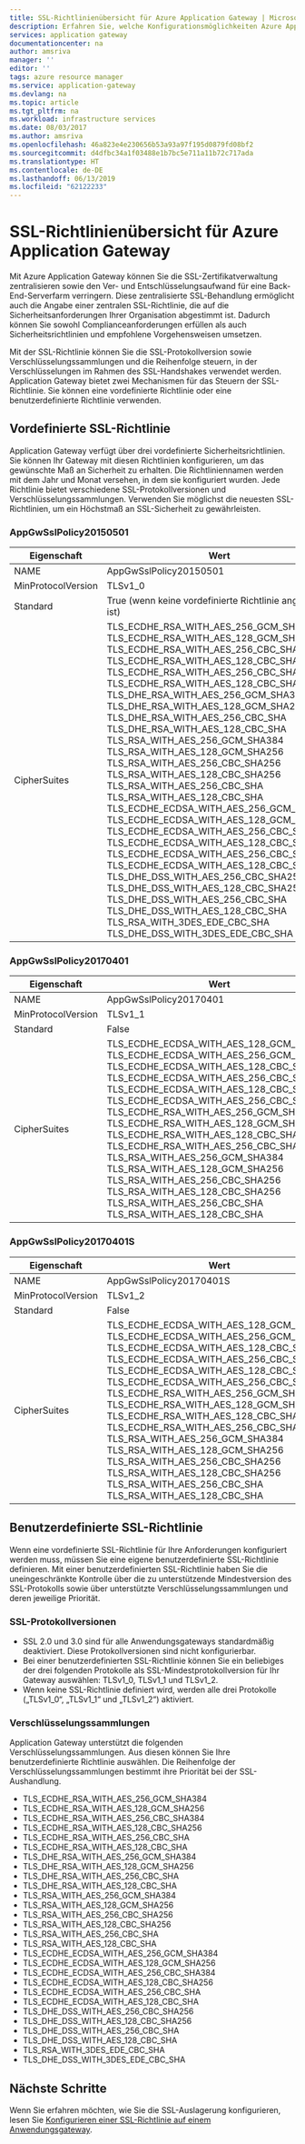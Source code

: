 ```yaml
---
title: SSL-Richtlinienübersicht für Azure Application Gateway | Microsoft-Dokumentation
description: Erfahren Sie, welche Konfigurationsmöglichkeiten Azure Application Gateway für die SSL-Richtlinie bietet.
services: application gateway
documentationcenter: na
author: amsriva
manager: ''
editor: ''
tags: azure resource manager
ms.service: application-gateway
ms.devlang: na
ms.topic: article
ms.tgt_pltfrm: na
ms.workload: infrastructure services
ms.date: 08/03/2017
ms.author: amsriva
ms.openlocfilehash: 46a823e4e230656b53a93a97f195d0879fd08bf2
ms.sourcegitcommit: d4dfbc34a1f03488e1b7bc5e711a11b72c717ada
ms.translationtype: HT
ms.contentlocale: de-DE
ms.lasthandoff: 06/13/2019
ms.locfileid: "62122233"
---
```

# <a name="application-gateway-ssl-policy-overview"></a>SSL-Richtlinienübersicht für Azure Application Gateway

Mit Azure Application Gateway können Sie die SSL-Zertifikatverwaltung zentralisieren sowie den Ver- und Entschlüsselungsaufwand für eine Back-End-Serverfarm verringern. Diese zentralisierte SSL-Behandlung ermöglicht auch die Angabe einer zentralen SSL-Richtlinie, die auf die Sicherheitsanforderungen Ihrer Organisation abgestimmt ist. Dadurch können Sie sowohl Complianceanforderungen erfüllen als auch Sicherheitsrichtlinien und empfohlene Vorgehensweisen umsetzen.

Mit der SSL-Richtlinie können Sie die SSL-Protokollversion sowie Verschlüsselungssammlungen und die Reihenfolge steuern, in der Verschlüsselungen im Rahmen des SSL-Handshakes verwendet werden. Application Gateway bietet zwei Mechanismen für das Steuern der SSL-Richtlinie. Sie können eine vordefinierte Richtlinie oder eine benutzerdefinierte Richtlinie verwenden.

## <a name="predefined-ssl-policy"></a>Vordefinierte SSL-Richtlinie

Application Gateway verfügt über drei vordefinierte Sicherheitsrichtlinien. Sie können Ihr Gateway mit diesen Richtlinien konfigurieren, um das gewünschte Maß an Sicherheit zu erhalten. Die Richtliniennamen werden mit dem Jahr und Monat versehen, in dem sie konfiguriert wurden. Jede Richtlinie bietet verschiedene SSL-Protokollversionen und Verschlüsselungssammlungen. Verwenden Sie möglichst die neuesten SSL-Richtlinien, um ein Höchstmaß an SSL-Sicherheit zu gewährleisten.

### <a name="appgwsslpolicy20150501"></a>AppGwSslPolicy20150501

|Eigenschaft  |Wert  |
|---|---|
|NAME     | AppGwSslPolicy20150501        |
|MinProtocolVersion     | TLSv1_0        |
|Standard| True (wenn keine vordefinierte Richtlinie angegeben ist) |
|CipherSuites     |TLS_ECDHE_RSA_WITH_AES_256_GCM_SHA384<br>TLS_ECDHE_RSA_WITH_AES_128_GCM_SHA256<br>TLS_ECDHE_RSA_WITH_AES_256_CBC_SHA384<br>TLS_ECDHE_RSA_WITH_AES_128_CBC_SHA256<br>TLS_ECDHE_RSA_WITH_AES_256_CBC_SHA<br>TLS_ECDHE_RSA_WITH_AES_128_CBC_SHA<br>TLS_DHE_RSA_WITH_AES_256_GCM_SHA384<br>TLS_DHE_RSA_WITH_AES_128_GCM_SHA256<br>TLS_DHE_RSA_WITH_AES_256_CBC_SHA<br>TLS_DHE_RSA_WITH_AES_128_CBC_SHA<br>TLS_RSA_WITH_AES_256_GCM_SHA384<br>TLS_RSA_WITH_AES_128_GCM_SHA256<br>TLS_RSA_WITH_AES_256_CBC_SHA256<br>TLS_RSA_WITH_AES_128_CBC_SHA256<br>TLS_RSA_WITH_AES_256_CBC_SHA<br>TLS_RSA_WITH_AES_128_CBC_SHA<br>TLS_ECDHE_ECDSA_WITH_AES_256_GCM_SHA384<br>TLS_ECDHE_ECDSA_WITH_AES_128_GCM_SHA256<br>TLS_ECDHE_ECDSA_WITH_AES_256_CBC_SHA384<br>TLS_ECDHE_ECDSA_WITH_AES_128_CBC_SHA256<br>TLS_ECDHE_ECDSA_WITH_AES_256_CBC_SHA<br>TLS_ECDHE_ECDSA_WITH_AES_128_CBC_SHA<br>TLS_DHE_DSS_WITH_AES_256_CBC_SHA256<br>TLS_DHE_DSS_WITH_AES_128_CBC_SHA256<br>TLS_DHE_DSS_WITH_AES_256_CBC_SHA<br>TLS_DHE_DSS_WITH_AES_128_CBC_SHA<br>TLS_RSA_WITH_3DES_EDE_CBC_SHA<br>TLS_DHE_DSS_WITH_3DES_EDE_CBC_SHA |
  
### <a name="appgwsslpolicy20170401"></a>AppGwSslPolicy20170401
  
|Eigenschaft  |Wert  |
|   ---      |  ---       |
|NAME     | AppGwSslPolicy20170401        |
|MinProtocolVersion     | TLSv1_1        |
|Standard| False |
|CipherSuites     |TLS_ECDHE_ECDSA_WITH_AES_128_GCM_SHA256<br>TLS_ECDHE_ECDSA_WITH_AES_256_GCM_SHA384<br>TLS_ECDHE_ECDSA_WITH_AES_128_CBC_SHA<br>TLS_ECDHE_ECDSA_WITH_AES_256_CBC_SHA<br>TLS_ECDHE_ECDSA_WITH_AES_128_CBC_SHA256<br>TLS_ECDHE_ECDSA_WITH_AES_256_CBC_SHA384<br>TLS_ECDHE_RSA_WITH_AES_256_GCM_SHA384<br>TLS_ECDHE_RSA_WITH_AES_128_GCM_SHA256<br>TLS_ECDHE_RSA_WITH_AES_128_CBC_SHA<br>TLS_ECDHE_RSA_WITH_AES_256_CBC_SHA<br>TLS_RSA_WITH_AES_256_GCM_SHA384<br>TLS_RSA_WITH_AES_128_GCM_SHA256<br>TLS_RSA_WITH_AES_256_CBC_SHA256<br>TLS_RSA_WITH_AES_128_CBC_SHA256<br>TLS_RSA_WITH_AES_256_CBC_SHA<br>TLS_RSA_WITH_AES_128_CBC_SHA |
  
### <a name="appgwsslpolicy20170401s"></a>AppGwSslPolicy20170401S

|Eigenschaft  |Wert  |
|---|---|
|NAME     | AppGwSslPolicy20170401S        |
|MinProtocolVersion     | TLSv1_2        |
|Standard| False |
|CipherSuites     |TLS_ECDHE_ECDSA_WITH_AES_128_GCM_SHA256 <br>    TLS_ECDHE_ECDSA_WITH_AES_256_GCM_SHA384 <br>    TLS_ECDHE_ECDSA_WITH_AES_128_CBC_SHA <br>TLS_ECDHE_ECDSA_WITH_AES_256_CBC_SHA <br>TLS_ECDHE_ECDSA_WITH_AES_128_CBC_SHA256<br>TLS_ECDHE_ECDSA_WITH_AES_256_CBC_SHA384<br>TLS_ECDHE_RSA_WITH_AES_256_GCM_SHA384<br>TLS_ECDHE_RSA_WITH_AES_128_GCM_SHA256<br>TLS_ECDHE_RSA_WITH_AES_128_CBC_SHA<br>TLS_ECDHE_RSA_WITH_AES_256_CBC_SHA<br>TLS_RSA_WITH_AES_256_GCM_SHA384<br>TLS_RSA_WITH_AES_128_GCM_SHA256<br>TLS_RSA_WITH_AES_256_CBC_SHA256<br>TLS_RSA_WITH_AES_128_CBC_SHA256<br>TLS_RSA_WITH_AES_256_CBC_SHA<br>TLS_RSA_WITH_AES_128_CBC_SHA<br> |

## <a name="custom-ssl-policy"></a>Benutzerdefinierte SSL-Richtlinie

Wenn eine vordefinierte SSL-Richtlinie für Ihre Anforderungen konfiguriert werden muss, müssen Sie eine eigene benutzerdefinierte SSL-Richtlinie definieren. Mit einer benutzerdefinierten SSL-Richtlinie haben Sie die uneingeschränkte Kontrolle über die zu unterstützende Mindestversion des SSL-Protokolls sowie über unterstützte Verschlüsselungssammlungen und deren jeweilige Priorität.
 
### <a name="ssl-protocol-versions"></a>SSL-Protokollversionen

* SSL 2.0 und 3.0 sind für alle Anwendungsgateways standardmäßig deaktiviert. Diese Protokollversionen sind nicht konfigurierbar.
* Bei einer benutzerdefinierten SSL-Richtlinie können Sie ein beliebiges der drei folgenden Protokolle als SSL-Mindestprotokollversion für Ihr Gateway auswählen: TLSv1_0, TLSv1_1 und TLSv1_2.
* Wenn keine SSL-Richtlinie definiert wird, werden alle drei Protokolle („TLSv1_0“, „TLSv1_1“ und „TLSv1_2“) aktiviert.

### <a name="cipher-suites"></a>Verschlüsselungssammlungen

Application Gateway unterstützt die folgenden Verschlüsselungssammlungen. Aus diesen können Sie Ihre benutzerdefinierte Richtlinie auswählen. Die Reihenfolge der Verschlüsselungssammlungen bestimmt ihre Priorität bei der SSL-Aushandlung.


- TLS_ECDHE_RSA_WITH_AES_256_GCM_SHA384
- TLS_ECDHE_RSA_WITH_AES_128_GCM_SHA256
- TLS_ECDHE_RSA_WITH_AES_256_CBC_SHA384
- TLS_ECDHE_RSA_WITH_AES_128_CBC_SHA256
- TLS_ECDHE_RSA_WITH_AES_256_CBC_SHA
- TLS_ECDHE_RSA_WITH_AES_128_CBC_SHA
- TLS_DHE_RSA_WITH_AES_256_GCM_SHA384
- TLS_DHE_RSA_WITH_AES_128_GCM_SHA256
- TLS_DHE_RSA_WITH_AES_256_CBC_SHA
- TLS_DHE_RSA_WITH_AES_128_CBC_SHA
- TLS_RSA_WITH_AES_256_GCM_SHA384
- TLS_RSA_WITH_AES_128_GCM_SHA256
- TLS_RSA_WITH_AES_256_CBC_SHA256
- TLS_RSA_WITH_AES_128_CBC_SHA256
- TLS_RSA_WITH_AES_256_CBC_SHA
- TLS_RSA_WITH_AES_128_CBC_SHA
- TLS_ECDHE_ECDSA_WITH_AES_256_GCM_SHA384
- TLS_ECDHE_ECDSA_WITH_AES_128_GCM_SHA256
- TLS_ECDHE_ECDSA_WITH_AES_256_CBC_SHA384
- TLS_ECDHE_ECDSA_WITH_AES_128_CBC_SHA256
- TLS_ECDHE_ECDSA_WITH_AES_256_CBC_SHA
- TLS_ECDHE_ECDSA_WITH_AES_128_CBC_SHA
- TLS_DHE_DSS_WITH_AES_256_CBC_SHA256
- TLS_DHE_DSS_WITH_AES_128_CBC_SHA256
- TLS_DHE_DSS_WITH_AES_256_CBC_SHA
- TLS_DHE_DSS_WITH_AES_128_CBC_SHA
- TLS_RSA_WITH_3DES_EDE_CBC_SHA
- TLS_DHE_DSS_WITH_3DES_EDE_CBC_SHA

## <a name="next-steps"></a>Nächste Schritte

Wenn Sie erfahren möchten, wie Sie die SSL-Auslagerung konfigurieren, lesen Sie [Konfigurieren einer SSL-Richtlinie auf einem Anwendungsgateway](application-gateway-configure-ssl-policy-powershell.md).
